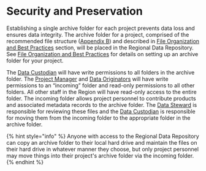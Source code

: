 # Security and Preservation

Establishing a single archive folder for each project prevents data loss and ensures data integrity. The archive folder for a project, comprised of the recommended file structure ([Appendix B](broken-reference)) and described in [File Organization and Best Practices](../alaska-data-management-101/file-organization-and-best-practices/) section, will be placed in the Regional Data Repository. See [File Organization and Best Practices](../alaska-data-management-101/file-organization-and-best-practices/) for details on setting up an archive folder for your project.&#x20;

The [Data Custodian](establish-roles-and-responsibilities.md) will have write permissions to all folders in the archive folder. The [Project Manager](establish-roles-and-responsibilities.md) and [Data Originators](establish-roles-and-responsibilities.md) will have write permissions to an “incoming” folder and read-only permissions to all other folders. All other staff in the Region will have read-only access to the entire folder. The incoming folder allows project personnel to contribute products and associated metadata records to the archive folder. The [Data Steward](establish-roles-and-responsibilities.md) is responsible for reviewing these files and the [Data Custodian](establish-roles-and-responsibilities.md) is responsible for moving them from the incoming folder to the appropriate folder in the archive folder.

{% hint style="info" %}
Anyone with access to the Regional Data Repository can copy an archive folder to their local hard drive and maintain the files on their hard drive in whatever manner they choose, but only project personnel may move things into their project's archive folder via the incoming folder.
{% endhint %}

